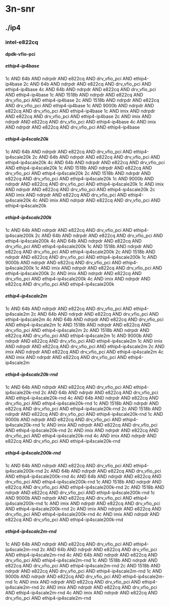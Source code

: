 # 3n-snr
## ./ip4
### intel-e822cq
#### dpdk-vfio-pci
##### ethip4-ip4base
1c AND 64b AND ndrpdr AND e822cq AND drv_vfio_pci AND ethip4-ip4base
2c AND 64b AND ndrpdr AND e822cq AND drv_vfio_pci AND ethip4-ip4base
4c AND 64b AND ndrpdr AND e822cq AND drv_vfio_pci AND ethip4-ip4base
1c AND 1518b AND ndrpdr AND e822cq AND drv_vfio_pci AND ethip4-ip4base
2c AND 1518b AND ndrpdr AND e822cq AND drv_vfio_pci AND ethip4-ip4base
1c AND 9000b AND ndrpdr AND e822cq AND drv_vfio_pci AND ethip4-ip4base
1c AND imix AND ndrpdr AND e822cq AND drv_vfio_pci AND ethip4-ip4base
2c AND imix AND ndrpdr AND e822cq AND drv_vfio_pci AND ethip4-ip4base
4c AND imix AND ndrpdr AND e822cq AND drv_vfio_pci AND ethip4-ip4base
##### ethip4-ip4scale20k
1c AND 64b AND ndrpdr AND e822cq AND drv_vfio_pci AND ethip4-ip4scale20k
2c AND 64b AND ndrpdr AND e822cq AND drv_vfio_pci AND ethip4-ip4scale20k
4c AND 64b AND ndrpdr AND e822cq AND drv_vfio_pci AND ethip4-ip4scale20k
1c AND 1518b AND ndrpdr AND e822cq AND drv_vfio_pci AND ethip4-ip4scale20k
2c AND 1518b AND ndrpdr AND e822cq AND drv_vfio_pci AND ethip4-ip4scale20k
1c AND 9000b AND ndrpdr AND e822cq AND drv_vfio_pci AND ethip4-ip4scale20k
1c AND imix AND ndrpdr AND e822cq AND drv_vfio_pci AND ethip4-ip4scale20k
2c AND imix AND ndrpdr AND e822cq AND drv_vfio_pci AND ethip4-ip4scale20k
4c AND imix AND ndrpdr AND e822cq AND drv_vfio_pci AND ethip4-ip4scale20k
##### ethip4-ip4scale200k
1c AND 64b AND ndrpdr AND e822cq AND drv_vfio_pci AND ethip4-ip4scale200k
2c AND 64b AND ndrpdr AND e822cq AND drv_vfio_pci AND ethip4-ip4scale200k
4c AND 64b AND ndrpdr AND e822cq AND drv_vfio_pci AND ethip4-ip4scale200k
1c AND 1518b AND ndrpdr AND e822cq AND drv_vfio_pci AND ethip4-ip4scale200k
2c AND 1518b AND ndrpdr AND e822cq AND drv_vfio_pci AND ethip4-ip4scale200k
1c AND 9000b AND ndrpdr AND e822cq AND drv_vfio_pci AND ethip4-ip4scale200k
1c AND imix AND ndrpdr AND e822cq AND drv_vfio_pci AND ethip4-ip4scale200k
2c AND imix AND ndrpdr AND e822cq AND drv_vfio_pci AND ethip4-ip4scale200k
4c AND imix AND ndrpdr AND e822cq AND drv_vfio_pci AND ethip4-ip4scale200k
##### ethip4-ip4scale2m
1c AND 64b AND ndrpdr AND e822cq AND drv_vfio_pci AND ethip4-ip4scale2m
2c AND 64b AND ndrpdr AND e822cq AND drv_vfio_pci AND ethip4-ip4scale2m
4c AND 64b AND ndrpdr AND e822cq AND drv_vfio_pci AND ethip4-ip4scale2m
1c AND 1518b AND ndrpdr AND e822cq AND drv_vfio_pci AND ethip4-ip4scale2m
2c AND 1518b AND ndrpdr AND e822cq AND drv_vfio_pci AND ethip4-ip4scale2m
1c AND 9000b AND ndrpdr AND e822cq AND drv_vfio_pci AND ethip4-ip4scale2m
1c AND imix AND ndrpdr AND e822cq AND drv_vfio_pci AND ethip4-ip4scale2m
2c AND imix AND ndrpdr AND e822cq AND drv_vfio_pci AND ethip4-ip4scale2m
4c AND imix AND ndrpdr AND e822cq AND drv_vfio_pci AND ethip4-ip4scale2m
##### ethip4-ip4scale20k-rnd
1c AND 64b AND ndrpdr AND e822cq AND drv_vfio_pci AND ethip4-ip4scale20k-rnd
2c AND 64b AND ndrpdr AND e822cq AND drv_vfio_pci AND ethip4-ip4scale20k-rnd
4c AND 64b AND ndrpdr AND e822cq AND drv_vfio_pci AND ethip4-ip4scale20k-rnd
1c AND 1518b AND ndrpdr AND e822cq AND drv_vfio_pci AND ethip4-ip4scale20k-rnd
2c AND 1518b AND ndrpdr AND e822cq AND drv_vfio_pci AND ethip4-ip4scale20k-rnd
1c AND 9000b AND ndrpdr AND e822cq AND drv_vfio_pci AND ethip4-ip4scale20k-rnd
1c AND imix AND ndrpdr AND e822cq AND drv_vfio_pci AND ethip4-ip4scale20k-rnd
2c AND imix AND ndrpdr AND e822cq AND drv_vfio_pci AND ethip4-ip4scale20k-rnd
4c AND imix AND ndrpdr AND e822cq AND drv_vfio_pci AND ethip4-ip4scale20k-rnd
##### ethip4-ip4scale200k-rnd
1c AND 64b AND ndrpdr AND e822cq AND drv_vfio_pci AND ethip4-ip4scale200k-rnd
2c AND 64b AND ndrpdr AND e822cq AND drv_vfio_pci AND ethip4-ip4scale200k-rnd
4c AND 64b AND ndrpdr AND e822cq AND drv_vfio_pci AND ethip4-ip4scale200k-rnd
1c AND 1518b AND ndrpdr AND e822cq AND drv_vfio_pci AND ethip4-ip4scale200k-rnd
2c AND 1518b AND ndrpdr AND e822cq AND drv_vfio_pci AND ethip4-ip4scale200k-rnd
1c AND 9000b AND ndrpdr AND e822cq AND drv_vfio_pci AND ethip4-ip4scale200k-rnd
1c AND imix AND ndrpdr AND e822cq AND drv_vfio_pci AND ethip4-ip4scale200k-rnd
2c AND imix AND ndrpdr AND e822cq AND drv_vfio_pci AND ethip4-ip4scale200k-rnd
4c AND imix AND ndrpdr AND e822cq AND drv_vfio_pci AND ethip4-ip4scale200k-rnd
##### ethip4-ip4scale2m-rnd
1c AND 64b AND ndrpdr AND e822cq AND drv_vfio_pci AND ethip4-ip4scale2m-rnd
2c AND 64b AND ndrpdr AND e822cq AND drv_vfio_pci AND ethip4-ip4scale2m-rnd
4c AND 64b AND ndrpdr AND e822cq AND drv_vfio_pci AND ethip4-ip4scale2m-rnd
1c AND 1518b AND ndrpdr AND e822cq AND drv_vfio_pci AND ethip4-ip4scale2m-rnd
2c AND 1518b AND ndrpdr AND e822cq AND drv_vfio_pci AND ethip4-ip4scale2m-rnd
1c AND 9000b AND ndrpdr AND e822cq AND drv_vfio_pci AND ethip4-ip4scale2m-rnd
1c AND imix AND ndrpdr AND e822cq AND drv_vfio_pci AND ethip4-ip4scale2m-rnd
2c AND imix AND ndrpdr AND e822cq AND drv_vfio_pci AND ethip4-ip4scale2m-rnd
4c AND imix AND ndrpdr AND e822cq AND drv_vfio_pci AND ethip4-ip4scale2m-rnd